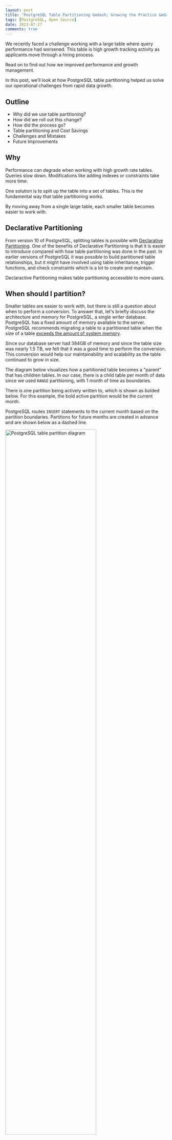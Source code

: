```yaml
---
layout: post
title: "PostgreSQL Table Partitioning &mdash; Growing the Practice &mdash; Part 1 of 2"
tags: [PostgreSQL, Open Source]
date: 2023-07-27
comments: true
---
```


We recently faced a challenge working with a large table where query performance had worsened. This table is high growth tracking activity as applicants move through a hiring process.

Read on to find out how we improved performance and growth management.

In this post, we’ll look at how PostgreSQL table partitioning helped us solve our operational challenges from rapid data growth.


## Outline

* Why did we use table partitioning?
* How did we roll out this change?
* How did the process go?
* Table partitioning and Cost Savings
* Challenges and Mistakes
* Future Improvements


## Why

Performance can degrade when working with high growth rate tables. Queries slow down. Modifications like adding indexes or constraints take more time.

One solution is to split up the table into a set of tables. This is the fundamental way that table partitioning works.

By moving away from a single large table, each smaller table becomes easier to work with.


## Declarative Partitioning

From version 10 of PostgreSQL, splitting tables is possible with [Declarative Partitioning](https://www.postgresql.org/docs/current/ddl-partitioning.html). One of the benefits of Declarative Partitioning is that it is easier to introduce compared with how table partitioning was done in the past. In earlier versions of PostgreSQL it was possible to build partitioned table relationships, but it might have involved using table inheritance, trigger functions, and check constraints which is a lot to create and maintain.

Declaractive Partitioning makes table partitioning accessible to more users.


## When should I partition?

Smaller tables are easier to work with, but there is still a question about when to perform a conversion. To answer that, let's briefly discuss the architecture and memory for PostgreSQL, a single writer database. PostgreSQL has a fixed amount of memory available to the server. PostgreSQL recommends migrating a table to a partitioned table when the size of a table [exceeds the amount of system memory](https://www.postgresql.org/docs/current/ddl-partitioning.html).

Since our database server had 384GB of memory and since the table size was nearly 1.5 TB, we felt that it was a good time to perform the conversion. This conversion would help our maintainability and scalability as the table continued to grow in size.

The diagram below visualizes how a partitioned table becomes a "parent" that has children tables. In our case, there is a child table per month of data since we used `RANGE` partitioning, with 1 month of time as boundaries.

There is one partition being actively written to, which is shown as bolded below. For this example, the bold active partition would be the current month.

PostgreSQL routes `INSERT` statements to the current month based on the partition boundaries. Partitions for future months are created in advance and are shown below as a dashed line.

<img src="/assets/images/postgresql-partitioned-table-diagram.jpg" alt="PostgreSQL table partition diagram" style="width:75%;" />

Now that we know a little about why and when to partition, how did we perform it?

## How

Our main database runs on PostgreSQL 13. Each release of PostgreSQL since version 10 has added improvements to Declarative Partitioning.

We use [Logical Replication](https://www.postgresql.org/docs/current/logical-replication.html) as part of our data pipeline process to copy row modifications into the data warehouse.

Support for Logical Replication of partitioned tables was added in version 13 [^logrep] which was good timing since we wanted our partitioned tables to be replicated as well!

Let's look at more details of the table to be migrated to a partitioned table.

* From the available Declarative Partitioning types, we selected the `RANGE` type since rows were time based, and mostly insert only
* We partitioned on the `created_at` column which is a timestamp of when the row was inserted
* We create month boundaries, which meant we needed 24 of them to cover 2 years, and some coverage for future months. We wanted to keep up to 2 years of data active.
* We used the [pgslice](https://github.com/ankane/pgslice) command line program to help us perform the conversion

The conversion process was performed *online*, meaning there was no planned downtime. PostgreSQL kept running serving other requests while this process ran.

## Conversion with pgslice

[pgslice](https://github.com/ankane/pgslice) is a command line program written in Ruby. The quick version of how it works is as follows.

- You make a clone of your original table, which will serve as a destination for copied rows.
- pgslice provides a batched row copying command. Using this command, you copy rows from the original table to the destination.
- Once copying has completed, update table statistics (`ANALYZE`), rename the replacement table to take over the original name.
- The original unpartitioned table can now be archived.

The app is now writing and reading to a partitioned table.

An important caveat of pgslice is that it’s designed for Append Only tables, meaning the table has a query pattern of rows being inserted only and not updated or deleted.

Fortunately this table was a "append mostly only" table and we were able to bring forward the small amount of updates with a separate process.

## Rinse and Repeat

We manage 10 production databases each with their own copy of this table. pgslice can now be a standard tool used for our next table conversion. It’s parameterized and flexible, however we also added a small Ruby helper class to wrap the gem command calls to handle inconsistencies between database schema details.

This helper class also serves as documentation for which arguments we call and what their values are.

## Test, test, test

Row copying as a conversion technique includes significant trade-offs to be aware of. Significant testing of application code compatibility is needed. A learning was to get the codebase working with CI using a partitioned table as early as possible.

We made the app fully compatible with both types of tables simultaneously so that we could roll forward or backward.

During the conversion, more disk IO, space consumption, and WAL writes will occur. You may need to throttle down the copy process, which means it will take longer but will allow background processes like index maintenance and replication to catch up.

We recommend overprovisioning your database resources (use a big server) and running during a low activity period so that the partitioned table data migration doesn't cause collateral damage to application queries.

You will want lots of space capacity to run this as well since you'll be temporarily increasing your space consumption a lot, up to double if all rows are being copied.

How did the conversion process go?


## How did it go?

The table partition conversion was successful. We've been running a partitioned table in all environments for several weeks now.

We did have some hiccups and addressed those issues as they arose. In Part 2 of this series,[^part2] we’ll dig into how we solved a gnarly problem related to Primary Keys.

In collaboration with product stakeholders, a decision was made to limit the amount of data needed from this table for the application. This decision was helpful for the engineering team because it meant old data could be archived. Archiving data greatly helps the performance and reliability characteristics for this table because it will effectively "not grow" or grow at a slow rate, when data is exported regularly to balance new data growth.

This also meant we could effectively shrink the total size of the table immediately by disconnecting data older than 2 years.

What about cost savings?

## Cost Savings

With AWS PostgreSQL databases, relocating data out of Aurora PostgreSQL and in to object storage directly lowers costs. Aurora charges in 10 GB increments per month.[^rdspriceguide] Charges go up as you consume more space, but also down[^awsdynamicresize] as you consume less space.

With this project, data may be relocated from the database to AWS S3. S3 stores the same GB-month at 80% less cost compared with Aurora.

When performing this relocation for terabytes of data, the cost savings can become meaningful. Besides the one-time cost savings, automating this relocation process means that costs will be more flat over time insert of perpetually increasing.

What could have gone better?


## Challenges and Mistakes

We work hard to avoid data loss and minimize errors. Some scenarios are impractical to fully replicate in lower environments though due to time and engineering constraints.

* Copying rows uses a lot of resources. Use batches, throttling, or stop the process if copying harms the application queries.
* Copying consumes a lot of space. Costs will increase in the short term. Make sure to export and dump retired tables so that you end up with lower costs and not higher costs!
* Copying causes a lot of transaction log updates.
* Removing indexes on the destination side table helped speed up the inserts. Grab the create index DDL from the original table using the query below. Create the indexes again on the partitioned table after the rows are copied.

This query lists how the indexes were created.

```sql
SELECT indexdef FROM pg_indexes WHERE indexname = 'index_name';
```

## Wrap Up

PostgreSQL Declarative Partitioning can help you solve operational challenges for a high growth table. A migration to a partitioned table is not trivial, but can be tested well in advance and can be performed online using pgslice.

Thanks to Bharath Dakanna and Bobby Ryterski for help on this project and for reviewing earlier versions of this post.



[^rdspriceguide]: CloudZero RDS Price Guide <https://www.cloudzero.com/blog/rds-pricing>
[^awsdynamicresize]: Aurora Dynamic Resizing <https://aws.amazon.com/about-aws/whats-new/2020/10/amazon-aurora-enables-dynamic-resizing-database-storage-space/>
[^logrep]: Partitioned tables can now be replicated <https://amitlan.com/2020/05/14/partition-logical-replication.html>
[^part2]: [PostgreSQL Table Partitioning Primary Keys — The Reckoning — Part 2 of 2](/blog/2023/07/27/partitioning-primary-keys-reckoning)

